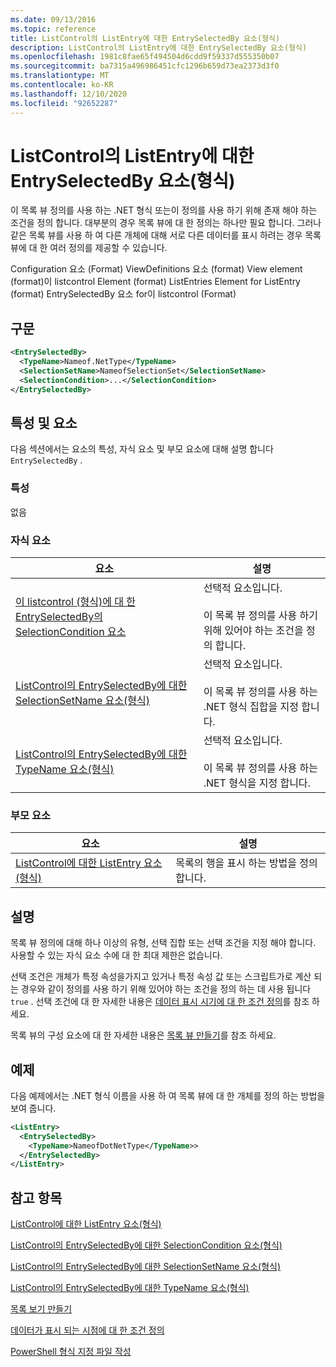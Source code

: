 ```yaml
---
ms.date: 09/13/2016
ms.topic: reference
title: ListControl의 ListEntry에 대한 EntrySelectedBy 요소(형식)
description: ListControl의 ListEntry에 대한 EntrySelectedBy 요소(형식)
ms.openlocfilehash: 1981c8fae65f494504d6cdd9f59337d555350b07
ms.sourcegitcommit: ba7315a496986451cfc1296b659d73ea2373d3f0
ms.translationtype: MT
ms.contentlocale: ko-KR
ms.lasthandoff: 12/10/2020
ms.locfileid: "92652287"
---
```

# <a name="entryselectedby-element-for-listentry-for-listcontrol-format"></a>ListControl의 ListEntry에 대한 EntrySelectedBy 요소(형식)

이 목록 뷰 정의를 사용 하는 .NET 형식 또는이 정의를 사용 하기 위해 존재 해야 하는 조건을 정의 합니다. 대부분의 경우 목록 뷰에 대 한 정의는 하나만 필요 합니다. 그러나 같은 목록 뷰를 사용 하 여 다른 개체에 대해 서로 다른 데이터를 표시 하려는 경우 목록 뷰에 대 한 여러 정의를 제공할 수 있습니다.

Configuration 요소 (Format) ViewDefinitions 요소 (format) View element (format)이 listcontrol Element (format) ListEntries Element for ListEntry (format) EntrySelectedBy 요소 for이 listcontrol (Format)

## <a name="syntax"></a>구문

```xml
<EntrySelectedBy>
  <TypeName>Nameof.NetType</TypeName>
  <SelectionSetName>NameofSelectionSet</SelectionSetName>
  <SelectionCondition>...</SelectionCondition>
</EntrySelectedBy>
```

## <a name="attributes-and-elements"></a>특성 및 요소

다음 섹션에서는 요소의 특성, 자식 요소 및 부모 요소에 대해 설명 합니다 `EntrySelectedBy` .

### <a name="attributes"></a>특성

없음

### <a name="child-elements"></a>자식 요소

|요소|설명|
|-------------|-----------------|
|[이 listcontrol (형식)에 대 한 EntrySelectedBy의 SelectionCondition 요소](./selectioncondition-element-for-entryselectedby-for-listcontrol-format.md)|선택적 요소입니다.<br /><br /> 이 목록 뷰 정의를 사용 하기 위해 있어야 하는 조건을 정의 합니다.|
|[ListControl의 EntrySelectedBy에 대한 SelectionSetName 요소(형식)](./selectionsetname-element-for-entryselectedby-for-listcontrol-format.md)|선택적 요소입니다.<br /><br /> 이 목록 뷰 정의를 사용 하는 .NET 형식 집합을 지정 합니다.|
|[ListControl의 EntrySelectedBy에 대한 TypeName 요소(형식)](./typename-element-for-entryselectedby-for-listcontrol-format.md)|선택적 요소입니다.<br /><br /> 이 목록 뷰 정의를 사용 하는 .NET 형식을 지정 합니다.|

### <a name="parent-elements"></a>부모 요소

|요소|설명|
|-------------|-----------------|
|[ListControl에 대한 ListEntry 요소(형식)](./listentry-element-for-listcontrol-format.md)|목록의 행을 표시 하는 방법을 정의 합니다.|

## <a name="remarks"></a>설명

목록 뷰 정의에 대해 하나 이상의 유형, 선택 집합 또는 선택 조건을 지정 해야 합니다. 사용할 수 있는 자식 요소 수에 대 한 최대 제한은 없습니다.

선택 조건은 개체가 특정 속성을가지고 있거나 특정 속성 값 또는 스크립트가로 계산 되는 경우와 같이 정의를 사용 하기 위해 있어야 하는 조건을 정의 하는 데 사용 됩니다 `true` . 선택 조건에 대 한 자세한 내용은 [데이터 표시 시기에 대 한 조건 정의](./defining-conditions-for-displaying-data.md)를 참조 하세요.

목록 뷰의 구성 요소에 대 한 자세한 내용은 [목록 뷰 만들기](./creating-a-list-view.md)를 참조 하세요.

## <a name="example"></a>예제

다음 예제에서는 .NET 형식 이름을 사용 하 여 목록 뷰에 대 한 개체를 정의 하는 방법을 보여 줍니다.

```xml
<ListEntry>
  <EntrySelectedBy>
    <TypeName>NameofDotNetType</TypeName>>
  </EntrySelectedBy>
</ListEntry>
```

## <a name="see-also"></a>참고 항목

[ListControl에 대한 ListEntry 요소(형식)](./listentry-element-for-listcontrol-format.md)

[ListControl의 EntrySelectedBy에 대한 SelectionCondition 요소(형식)](./selectioncondition-element-for-entryselectedby-for-listcontrol-format.md)

[ListControl의 EntrySelectedBy에 대한 SelectionSetName 요소(형식)](./selectionsetname-element-for-entryselectedby-for-listcontrol-format.md)

[ListControl의 EntrySelectedBy에 대한 TypeName 요소(형식)](./typename-element-for-entryselectedby-for-listcontrol-format.md)

[목록 보기 만들기](./creating-a-list-view.md)

[데이터가 표시 되는 시점에 대 한 조건 정의](./defining-conditions-for-displaying-data.md)

[PowerShell 형식 지정 파일 작성](./writing-a-powershell-formatting-file.md)
